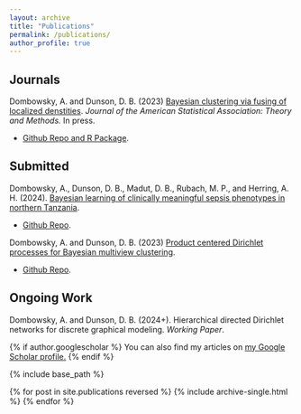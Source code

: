 ```yaml
---
layout: archive
title: "Publications"
permalink: /publications/
author_profile: true
---
```


## Journals

Dombowsky, A. and Dunson, D. B. (2023) [Bayesian clustering via fusing of localized denstities](https://arxiv.org/abs/2304.00074). *Journal of the American Statistical Association: Theory and Methods.* In press. 
* [Github Repo and R Package](https://github.com/adombowsky/FOLD).

## Submitted

Dombowsky, A., Dunson, D. B., Madut, D. B., Rubach, M. P., and Herring,  A. H. (2024). [Bayesian learning of clinically meaningful sepsis phenotypes in northern Tanzania](https://arxiv.org/abs/2405.01746).
* [Github Repo](https://github.com/adombowsky/CLAMR).

Dombowsky, A. and Dunson, D. B. (2023) [Product centered Dirichlet processes for Bayesian multiview clustering](https://arxiv.org/abs/2312.05365). 
* [Github Repo](https://github.com/adombowsky/clic).

## Ongoing Work
Dombowsky, A. and Dunson, D. B. (2024+). Hierarchical directed Dirichlet networks for discrete graphical modeling. *Working Paper*.

{% if author.googlescholar %}
  You can also find my articles on <u><a href="{{author.googlescholar}}">my Google Scholar profile</a>.</u>
{% endif %}

{% include base_path %}

{% for post in site.publications reversed %}
  {% include archive-single.html %}
{% endfor %}
